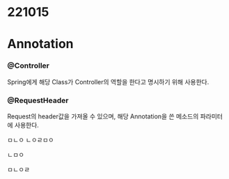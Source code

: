 221015
======

# Annotation

### @Controller

Spring에게 해당 Class가 Controller의 역할을 한다고 명시하기 위해 사용한다.


### @RequestHeader

Request의 header값을 가져올 수 있으며, 해당 Annotation을 쓴 메소드의 파라미터에 사용한다.


ㅁㄴㅇ
ㄴㅇㄹㅁㅇ


ㄴㅁㅇ




ㅁㄴㅇㄹ